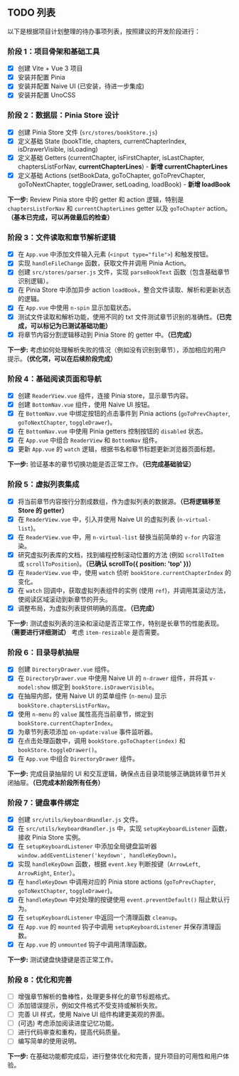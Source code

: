 ## TODO 列表

以下是根据项目计划整理的待办事项列表，按照建议的开发阶段进行：

### 阶段 1：项目骨架和基础工具

- [x] 创建 Vite + Vue 3 项目
- [x] 安装并配置 Pinia
- [x] 安装并配置 Naive UI (已安装，待进一步集成)
- [x] 安装并配置 UnoCSS

### 阶段 2：数据层：Pinia Store 设计

- [x] 创建 Pinia Store 文件 (`src/stores/bookStore.js`)
- [x] 定义基础 State (bookTitle, chapters, currentChapterIndex, isDrawerVisible, isLoading)
- [x] 定义基础 Getters (currentChapter, isFirstChapter, isLastChapter, chaptersListForNav, **currentChapterLines**) - **新增 currentChapterLines**
- [x] 定义基础 Actions (setBookData, goToChapter, goToPrevChapter, goToNextChapter, toggleDrawer, setLoading, loadBook) - **新增 loadBook**

**下一步:** Review Pinia store 中的 getter 和 action 逻辑，特别是 `chaptersListForNav` 和 `currentChapterLines` getter 以及 `goToChapter` action。**（基本已完成，可以再做最后的检查）**

### 阶段 3：文件读取和章节解析逻辑

- [x] 在 `App.vue` 中添加文件输入元素 (`<input type="file">`) 和触发按钮。
- [x] 实现 `handleFileChange` 函数，获取文件并调用 Pinia Action。
- [x] 创建 `src/stores/parser.js` 文件，实现 `parseBookText` 函数（包含基础章节识别逻辑）。
- [x] 在 Pinia Store 中添加异步 action `loadBook`，整合文件读取、解析和更新状态的逻辑。
- [x] 在 `App.vue` 中使用 `n-spin` 显示加载状态。
- [x] 测试文件读取和解析功能，使用不同的 txt 文件测试章节识别的准确性。**（已完成，可以标记为已测试基础功能）**
- [x] 将章节内容分割逻辑移动到 Pinia Store 的 getter 中。**（已完成）**

**下一步:** 考虑如何处理解析失败的情况（例如没有识别到章节），添加相应的用户提示。**（优化项，可以在后续阶段完成）**

### 阶段 4：基础阅读页面和导航

- [x] 创建 `ReaderView.vue` 组件，连接 Pinia store，显示章节内容。
- [x] 创建 `BottomNav.vue` 组件，使用 Naive UI 按钮。
- [x] 在 `BottomNav.vue` 中绑定按钮的点击事件到 Pinia actions (`goToPrevChapter`, `goToNextChapter`, `toggleDrawer`)。
- [x] 在 `BottomNav.vue` 中使用 Pinia getters 控制按钮的 `disabled` 状态。
- [x] 在 `App.vue` 中组合 `ReaderView` 和 `BottomNav` 组件。
- [x] 更新 `App.vue` 的 `watch` 逻辑，根据书名和章节标题更新浏览器页面标题。

**下一步:** 验证基本的章节切换功能是否正常工作。**（已完成基础验证）**

### 阶段 5：虚拟列表集成

- [x] 将当前章节内容按行分割成数组，作为虚拟列表的数据源。**（已将逻辑移至 Store 的 getter）**
- [x] 在 `ReaderView.vue` 中，引入并使用 Naive UI 的虚拟列表 (`n-virtual-list`)。
- [x] 在 `ReaderView.vue` 中，用 `n-virtual-list` 替换当前简单的 `v-for` 内容渲染。
- [x] 研究虚拟列表库的文档，找到编程控制滚动位置的方法 (例如 `scrollToItem` 或 `scrollToPosition`)。**（已确认 scrollTo({ position: 'top' })）**
- [x] 在 `ReaderView.vue` 中，使用 `watch` 侦听 `bookStore.currentChapterIndex` 的变化。
- [x] 在 `watch` 回调中，获取虚拟列表组件的实例 (使用 `ref`)，并调用其滚动方法，使阅读区域滚动到新章节的开头。
- [x] 调整布局，为虚拟列表提供明确的高度。**（已完成）**

**下一步:** 测试虚拟列表的渲染和滚动是否正常工作，特别是长章节的性能表现。**（需要进行详细测试）** 考虑 `item-resizable` 是否需要。

### 阶段 6：目录导航抽屉

- [x] 创建 `DirectoryDrawer.vue` 组件。
- [x] 在 `DirectoryDrawer.vue` 中使用 Naive UI 的 `n-drawer` 组件，并将其 `v-model:show` 绑定到 `bookStore.isDrawerVisible`。
- [x] 在抽屉内部，使用 Naive UI 的菜单组件 (`n-menu`) 显示 `bookStore.chaptersListForNav`。
- [x] 使用 `n-menu` 的 `value` 属性高亮当前章节，绑定到 `bookStore.currentChapterIndex`。
- [x] 为章节列表项添加 `on-update:value` 事件监听器。
- [x] 在点击处理函数中，调用 `bookStore.goToChapter(index)` 和 `bookStore.toggleDrawer()`。
- [x] 在 `App.vue` 中组合 `DirectoryDrawer` 组件。

**下一步:** 完成目录抽屉的 UI 和交互逻辑，确保点击目录项能够正确跳转章节并关闭抽屉。**（已完成本阶段所有任务）**

### 阶段 7：键盘事件绑定

- [x] 创建 `src/utils/keyboardHandler.js` 文件。
- [x] 在 `src/utils/keyboardHandler.js` 中，实现 `setupKeyboardListener` 函数，接收 Pinia Store 实例。
- [x] 在 `setupKeyboardListener` 中添加全局键盘监听器 `window.addEventListener('keydown', handleKeyDown)`。
- [x] 实现 `handleKeyDown` 函数，根据 `event.key` 判断按键（`ArrowLeft`, `ArrowRight`, `Enter`）。
- [x] 在 `handleKeyDown` 中调用对应的 Pinia store actions (`goToPrevChapter`, `goToNextChapter`, `toggleDrawer`)。
- [x] 在 `handleKeyDown` 中对处理的按键使用 `event.preventDefault()` 阻止默认行为。
- [x] 在 `setupKeyboardListener` 中返回一个清理函数 `cleanup`。
- [x] 在 `App.vue` 的 `mounted` 钩子中调用 `setupKeyboardListener` 并保存清理函数。
- [x] 在 `App.vue` 的 `unmounted` 钩子中调用清理函数。

**下一步:** 测试键盘快捷键是否正常工作。

### 阶段 8：优化和完善

- [ ] 增强章节解析的鲁棒性，处理更多样化的章节标题格式。
- [ ] 添加错误提示，例如文件格式不受支持或解析失败。
- [ ] 完善 UI 样式，使用 Naive UI 组件构建更美观的界面。
- [ ] (可选) 考虑添加阅读进度记忆功能。
- [ ] 进行代码审查和重构，提高代码质量。
- [ ] 编写简单的使用说明。

**下一步:** 在基础功能都完成后，进行整体优化和完善，提升项目的可用性和用户体验。
